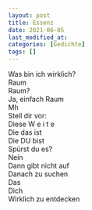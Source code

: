 ```yaml
---
layout: post
title: Essenz
date: 2021-06-05
last_modified_at:
categories: [Gedichte]
tags: []
---
```


Was bin ich wirklich?  
Raum  
Raum?  
Ja, einfach Raum  
Mh  
Stell dir vor:  
Diese W e i t e  
Die das ist  
Die DU bist  
Spürst du es?  
Nein  
Dann gibt nicht auf  
Danach zu suchen  
Das  
Dich  
Wirklich zu entdecken
